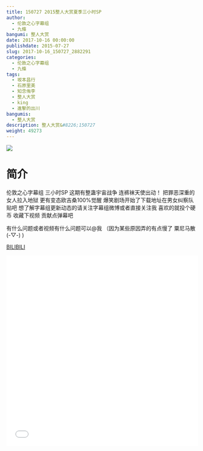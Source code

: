 ```yaml
---
title: 150727 2015整人大赏夏季三小时SP
author: 
  - 伦敦之心字幕组
  - 九條
bangumi: 整人大赏
date: 2017-10-16 00:00:00
publishdate: 2015-07-27
slug: 2017-10-16_150727_2882291
categories: 
  - 伦敦之心字幕组
  - 九條
tags: 
  - 坂本昌行
  - 石原里美
  - 知念侑李
  - 整人大赏
  - king
  - 進擊的出川
bangumis: 
  - 整人大赏
description: 整人大赏&#8226;150727
weight: 49273
---
```


![](https://i.imgur.com/B1csbgt.jpg)

# 简介  
伦敦之心字幕组 三小时SP 这期有整蛊宇宙战争 连裤袜天使出动！ 把罪恶深重的女人拉入地狱 更有变态欧吉桑100%觉醒 爆笑剧场开始了下载地址在男女纠察队贴吧 想了解字幕组更新动态的请关注字幕组微博或者直接关注我 喜欢的就投个硬币 收藏下视频 贡献点弹幕吧


有什么问题或者视频有什么问题可以@我 （因为某些原因弄的有点慢了 粟尼马散(-▽-) )

  [BILIBILI](https://www.bilibili.com/video/av2882291/)


  <iframe src="//www.bilibili.com/html/html5player.html?cid=4503506&aid=2882291" width="100%" height="500" frameborder="0" allowfullscreen="allowfullscreen"></iframe>
